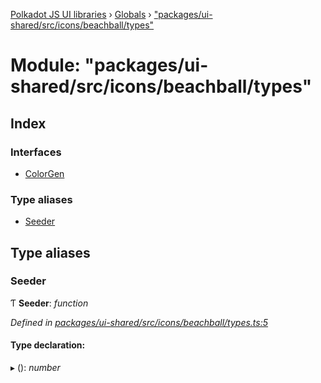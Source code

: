 [Polkadot JS UI libraries](../README.md) › [Globals](../globals.md) › ["packages/ui-shared/src/icons/beachball/types"](_packages_ui_shared_src_icons_beachball_types_.md)

# Module: "packages/ui-shared/src/icons/beachball/types"

## Index

### Interfaces

* [ColorGen](../interfaces/_packages_ui_shared_src_icons_beachball_types_.colorgen.md)

### Type aliases

* [Seeder](_packages_ui_shared_src_icons_beachball_types_.md#seeder)

## Type aliases

###  Seeder

Ƭ **Seeder**: *function*

*Defined in [packages/ui-shared/src/icons/beachball/types.ts:5](https://github.com/polkadot-js/ui/blob/d4575f7/packages/ui-shared/src/icons/beachball/types.ts#L5)*

#### Type declaration:

▸ (): *number*
